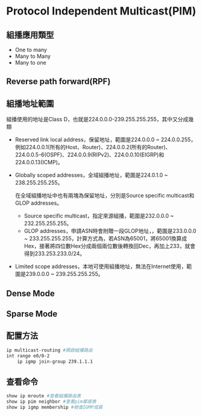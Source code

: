 # Protocol Independent Multicast(PIM) #

## 組播應用類型 ##

- One to many  
- Many to Many  
- Many to one 

## Reverse path forward(RPF) ##



## 組播地址範圍 ##

組播使用的地址是Class D，也就是224.0.0.0-239.255.255.255，其中又分成幾類

- Reserved link local address，保留地址，範圍是224.0.0.0 ~ 224.0.0.255，例如224.0.0.1(所有的Host、Router)、224.0.0.2(所有的Router)、224.0.0.5-6(OSPF)、224.0.0.9(RIPv2)、224.0.0.10(EIGRP)和224.0.0.13(ICMP)。
- Globally scoped addresses，全域組播地址，範圍是224.0.1.0 ~ 238.255.255.255。
    
    在全域組播地址中也有兩塊為保留地址，分別是Source specific multicast和GLOP addresses。

    - Source specific multicast，指定來源組播，範圍是232.0.0.0 ~ 232.255.255.255。
    - GLOP addresses，申請ASN時會附贈一段GLOP地址，，範圍是233.0.0.0 ~ 233.255.255.255，計算方式為，若ASN為65001，將65001換算成Hex，接著將四位數Hex分成兩個兩位數後轉換回Dec，再加上233，就會得到233.253.233.0/24。
- Limited scope addresses，本地可使用組播地址，無法在Internet使用，範圍是239.0.0.0 ~ 239.255.255.255。

## Dense Mode ##



## Sparse Mode ##



## 配置方法 ##

```bash
ip multicast-routing #開啟組播路由
int range e0/0-2
    ip igmp join-group 239.1.1.1
```

## 查看命令 ##

```bash
show ip mroute #查看組播路由表
show ip pim neighbor #查看pim鄰居表
show ip igmp membership #檢查IGMP成員
```